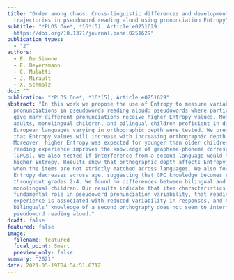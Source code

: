 ```yaml
---
title: "Order among chaos: Cross-linguistic differences and developmental
  trajectories in pseudoword reading aloud using pronunciation Entropy"
subtitle: "*PLOS One*, *16*(5), Article e0251629.
  https://doi.org/10.1371/journal.pone.0251629"
publication_types:
  - "2"
authors:
  - E. De Simone
  - E. Beyersmann
  - C. Mulatti
  - J. Mirault
  - X. Schmalz
doi: ""
publication: "*PLOS One*, *16*(5), Article e0251629"
abstract: "In this work we propose the use of Entropy to measure variability in
  pronunciations in pseudowords reading aloud: pseudowords where participants
  give many different pronunciations receive higher Entropy values. Monolingual
  adults, monolingual children, and bilingual children proficient in different
  European languages varying in orthographic depth were tested. We predicted
  that Entropy values will increase with increasing orthographic depth.
  Moreover, higher Entropy was expected for younger than older children, as
  reading experience improves the knowledge of grapheme-phoneme correspondences
  (GPCs). We also tested if interference from a second language would lead to
  higher Entropy. Results show that orthographic depth affects Entropy, but only
  when the items are not strictly matched across languages. We also found that
  Entropy decreases across age, suggesting that GPC knowledge becomes refined
  throughout grades 2-4. We found no differences between bilingual and
  monolingual children. Our results indicate that item characteristics play a
  fundamental role in pseudoword pronunciation variability, that reading
  experience is associated with reduced variability in responses, and that in
  bilinguals’ knowledge of a second orthography does not seem to interfere with
  pseudoword reading aloud."
draft: false
featured: false
image:
  filename: featured
  focal_point: Smart
  preview_only: false
summary: "2021"
date: 2021-05-19T04:54:51.071Z
---
```

